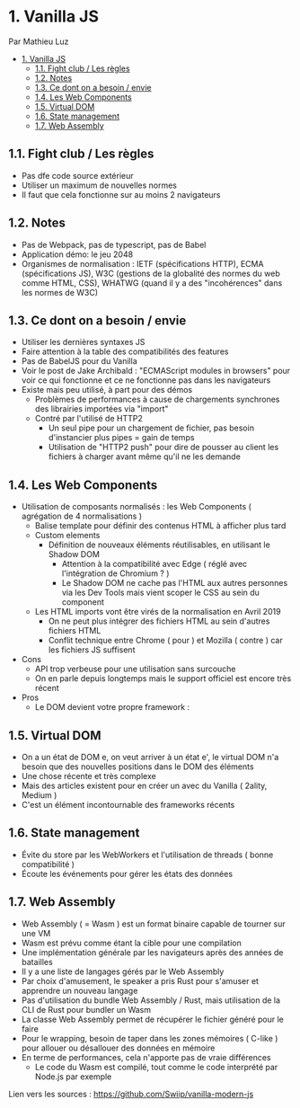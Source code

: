 # 1. Vanilla JS

Par Mathieu Luz

<!-- TOC -->

- [1. Vanilla JS](#1-vanilla-js)
  - [1.1. Fight club / Les règles](#11-fight-club--les-règles)
  - [1.2. Notes](#12-notes)
  - [1.3. Ce dont on a besoin / envie](#13-ce-dont-on-a-besoin--envie)
  - [1.4. Les Web Components](#14-les-web-components)
  - [1.5. Virtual DOM](#15-virtual-dom)
  - [1.6. State management](#16-state-management)
  - [1.7. Web Assembly](#17-web-assembly)

<!-- /TOC -->

## 1.1. Fight club / Les règles

- Pas dfe code source extérieur
- Utiliser un maximum de nouvelles normes
- Il faut que cela fonctionne sur au moins 2 navigateurs

## 1.2. Notes

- Pas de Webpack, pas de typescript, pas de Babel
- Application démo: le jeu 2048
- Organismes de normalisation : IETF (spécifications HTTP), ECMA (spécifications JS), W3C (gestions de la globalité des normes du web comme HTML, CSS), WHATWG (quand il y a des "incohérences" dans les normes de W3C)

## 1.3. Ce dont on a besoin / envie

- Utiliser les dernières syntaxes JS
- Faire attention à la table des compatibilités des features
- Pas de BabelJS pour du Vanilla
- Voir le post de Jake Archibald : "ECMAScript modules in browsers" pour voir ce qui fonctionne et ce ne fonctionne pas dans les navigateurs
- Existe mais peu utilisé, à part pour des démos
  - Problèmes de performances à cause de chargements synchrones des librairies importées via "import"
  - Contré par l'utilisé de HTTP2
    - Un seul pipe pour un chargement de fichier, pas besoin d'instancier plus pipes = gain de temps
    - Utilisation de "HTTP2 push" pour dire de pousser au client les fichiers à charger avant même qu'il ne les demande

## 1.4. Les Web Components

- Utilisation de composants normalisés : les Web Components ( agrégation de 4 normalisations )
  - Balise template pour définir des contenus HTML à afficher plus tard
  - Custom elements
    - Définition de nouveaux éléments réutilisables, en utilisant le Shadow DOM
      - Attention à la compatibilité avec Edge ( réglé avec l'intégration de Chromium ? )
      - Le Shadow DOM ne cache pas l'HTML aux autres personnes via les Dev Tools mais vient scoper le CSS au sein du component
  - Les HTML imports vont être virés de la normalisation en Avril 2019
    - On ne peut plus intégrer des fichiers HTML au sein d'autres fichiers HTML
    - Conflit technique entre Chrome ( pour ) et Mozilla ( contre ) car les fichiers JS suffisent
- Cons
  - API trop verbeuse pour une utilisation sans surcouche
  - On en parle depuis longtemps mais le support officiel est encore très récent
- Pros
  - Le DOM devient votre propre framework :

## 1.5. Virtual DOM

- On a un état de DOM e, on veut arriver à un état e', le virtual DOM n'a besoin que des nouvelles positions dans le DOM des éléments
- Une chose récente et très complexe
- Mais des articles existent pour en créer un avec du Vanilla ( 2ality, Medium )
- C'est un élément incontournable des frameworks récents

## 1.6. State management

- Évite du store par les WebWorkers et l'utilisation de threads ( bonne compatibilité )
- Écoute les événements pour gérer les états des données

## 1.7. Web Assembly

- Web Assembly ( = Wasm ) est un format binaire capable de tourner sur une VM
- Wasm est prévu comme étant la cible pour une compilation
- Une implémentation générale par les navigateurs après des années de batailles
- Il y a une liste de langages gérés par le Web Assembly
- Par choix d'amusement, le speaker a pris Rust pour s'amuser et apprendre un nouveau langage
- Pas d'utilisation du bundle Web Assembly / Rust, mais utilisation de la CLI de Rust pour bundler un Wasm
- La classe Web Assembly permet de récupérer le fichier généré pour le faire
- Pour le wrapping, besoin de taper dans les zones mémoires ( C-like ) pour allouer ou désallouer des données en mémoire
- En terme de performances, cela n'apporte pas de vraie différences
  - Le code du Wasm est compilé, tout comme le code interprété par Node.js par exemple

Lien vers les sources : <https://github.com/Swiip/vanilla-modern-js>
